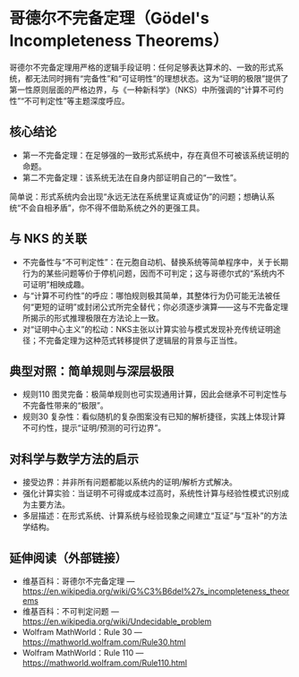 # 哥德尔不完备定理（Gödel's Incompleteness Theorems）

哥德尔不完备定理用严格的逻辑手段证明：任何足够表达算术的、一致的形式系统，都无法同时拥有“完备性”和“可证明性”的理想状态。这为“证明的极限”提供了第一性原则层面的严格边界，与《一种新科学》（NKS）中所强调的“计算不可约性”“不可判定性”等主题深度呼应。

## 核心结论
- 第一不完备定理：在足够强的一致形式系统中，存在真但不可被该系统证明的命题。
- 第二不完备定理：该系统无法在自身内部证明自己的“一致性”。

简单说：形式系统内会出现“永远无法在系统里证真或证伪”的问题；想确认系统“不会自相矛盾”，你不得不借助系统之外的更强工具。

## 与 NKS 的关联
- 不完备性与“不可判定性”：在元胞自动机、替换系统等简单程序中，关于长期行为的某些问题等价于停机问题，因而不可判定；这与哥德尔式的“系统内不可证明”相映成趣。
- 与“计算不可约性”的呼应：哪怕规则极其简单，其整体行为仍可能无法被任何“更短的证明”或封闭公式所完全替代；你必须逐步演算——这与不完备定理所揭示的形式推理极限在方法论上一致。
- 对“证明中心主义”的松动：NKS主张以计算实验与模式发现补充传统证明途径；不完备定理为这种范式转移提供了逻辑层的背景与正当性。

## 典型对照：简单规则与深层极限
- 规则110 图灵完备：极简单规则也可实现通用计算，因此会继承不可判定性与不完备性带来的“极限”。
- 规则30 复杂性：看似随机的复杂图案没有已知的解析捷径，实践上体现计算不可约性，提示“证明/预测的可行边界”。

## 对科学与数学方法的启示
- 接受边界：并非所有问题都能以系统内的证明/解析方式解决。
- 强化计算实验：当证明不可得或成本过高时，系统性计算与经验性模式识别成为主要方法。
- 多层描述：在形式系统、计算系统与经验现象之间建立“互证”与“互补”的方法学结构。

## 延伸阅读（外部链接）
- 维基百科：哥德尔不完备定理 — https://en.wikipedia.org/wiki/G%C3%B6del%27s_incompleteness_theorems
- 维基百科：不可判定问题 — https://en.wikipedia.org/wiki/Undecidable_problem
- Wolfram MathWorld：Rule 30 — https://mathworld.wolfram.com/Rule30.html
- Wolfram MathWorld：Rule 110 — https://mathworld.wolfram.com/Rule110.html


